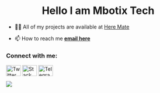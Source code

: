 <h1 align="center">Hello I am Mbotix Tech</h1>

- 👨‍💻 All of my projects are available at [Here Mate](https://www.gabrielazazil.me/)

- 📫 How to reach me [**email here**](mailto:mbotixtech@gmail.com)


<h3 align="left">Connect with me:</h3>
<p align="left">
<a href="https://twitter.com/gabriel_azazil" target="_blank"><img align="center" src="https://raw.githubusercontent.com/rahuldkjain/github-profile-readme-generator/master/src/images/icons/Social/twitter.svg" alt="Twitter" height="30" width="40" /></a>
<a href="https://stackoverflow.com/users/22597130/mbotix-tech" target="_blank"><img align="center" src="https://raw.githubusercontent.com/rahuldkjain/github-profile-readme-generator/master/src/images/icons/Social/stack-overflow.svg" alt="Stack Overflow" height="30" width="40" /></a>
<a href="https://t.me/xiaogarpu" target="_blank"><img align="center" src="https://logos-world.net/wp-content/uploads/2021/03/Telegram-Logo.png" alt="Telegram" height="30" width="40" /></a>
</p>
<img src=https://count.getloli.com/get/@MbotixTech?theme=rule34/>

